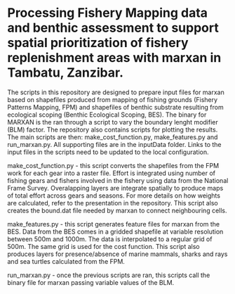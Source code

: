 # Processing Fishery Mapping data and benthic assessment to support spatial prioritization of fishery replenishment areas with marxan in Tambatu, Zanzibar.
The scripts in this repository are designed to prepare input files for marxan based on shapefiles produced from mapping of fishing grounds (Fishery Patterns Mapping, FPM) and shapefiles of benthic substrate resulting from ecological scoping (Benthic Ecological Scoping, BES). The binary for MARXAN is the ran through a script to vary the boundary lenght modifier (BLM) factor. The repository also contains scripts for plotting the results. The main scripts are then: make_cost_function.py, make_features.py and run_marxan.py. All supporting files are in the inputData folder. Links to the input files in the scripts need to be updated to the local configuration.

make_cost_function.py - this script converts the shapefiles from the FPM work for each gear into a raster file. Effort is integrated using number of fishing gears and fishers involved in the fishery using data from the National Frame Survey. Overalapping layers are integrate spatially to produce maps of total effort across gears and seasons. For more details on how weights are calculated, refer to the presentation in the repository. This script also creates the bound.dat file needed by marxan to connect neighbouring cells.

make_features.py - this script generates feature files for marxan from the BES. Data from the BES comes in a gridded shapefile at variable resolution between 500m and 1000m. The data is interpolated to a regular grid of 500m. The same grid is used for the cost function. This script also produces layers for presence/absence of marine mammals, sharks and rays and sea turtles calculated from the FPM.

run_marxan.py - once the previous scripts are ran, this scripts call the binary file for marxan passing variable values of the BLM.
